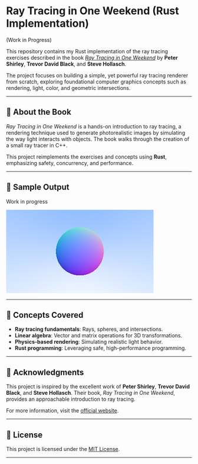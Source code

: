 # Ray Tracing in One Weekend (Rust Implementation)
(Work in Progress)

This repository contains my Rust implementation of the ray tracing exercises described in the book *[Ray Tracing in One Weekend](https://raytracing.github.io/books/RayTracingInOneWeekend.html)* by **Peter Shirley**, **Trevor David Black**, and **Steve Hollasch**.

The project focuses on building a simple, yet powerful ray tracing renderer from scratch, exploring foundational computer graphics concepts such as rendering, light, color, and geometric intersections.

---

## 📖 **About the Book**

*Ray Tracing in One Weekend* is a hands-on introduction to ray tracing, a rendering technique used to generate photorealistic images by simulating the way light interacts with objects. The book walks through the creation of a small ray tracer in C++.

This project reimplements the exercises and concepts using **Rust**, emphasizing safety, concurrency, and performance.

---

## 🌟 **Sample Output**

Work in progress

![prueba_01.png](images/prueba_01.png)

---

## 🧠 **Concepts Covered**

- **Ray tracing fundamentals**: Rays, spheres, and intersections.
- **Linear algebra**: Vector and matrix operations for 3D transformations.
- **Physics-based rendering**: Simulating realistic light behavior.
- **Rust programming**: Leveraging safe, high-performance programming.

---

## 🙌 **Acknowledgments**

This project is inspired by the excellent work of **Peter Shirley**, **Trevor David Black**, and **Steve Hollasch**. Their book, *Ray Tracing in One Weekend*, provides an approachable introduction to ray tracing.

For more information, visit the [official website](https://raytracing.github.io/books/RayTracingInOneWeekend.html).

---

## 📜 **License**

This project is licensed under the [MIT License](LICENSE).

---


